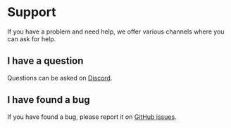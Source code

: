 # Support

If you have a problem and need help, we offer various channels where you can ask for help.

## I have a question

Questions can be asked on [Discord](https://discordapp.com/invite/VYzsydb).

## I have found a bug

If you have found a bug, please report it on [GitHub issues](https://github.com/refinedmods/refinedstorage/issues).